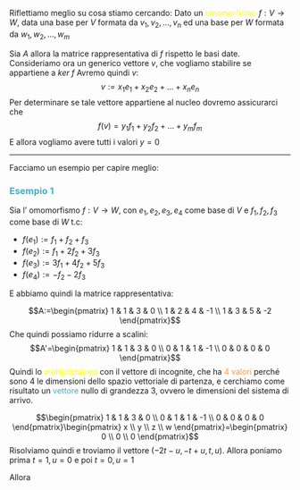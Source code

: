 Riflettiamo meglio su cosa stiamo cercando:
Dato un <font color="#ffff00">omomorfismo</font> $f:V\to W$, data una base per $V$ formata da $v_{1},v_{2},\dots,v_{n}$
ed una base per $W$ formata da $w_{1},w_{2},\dots,w_{m}$

Sia $A$ allora la matrice rappresentativa di $f$ rispetto le basi date.
Consideriamo ora un generico vettore $v$, che vogliamo stabilire se appartiene a $ker\ f$
Avremo quindi $v:$
$$v:=x_{1}e_{1}+x_{2}e_{2}+\dots+x_{n}e_{n}$$
Per determinare se tale vettore appartiene al nucleo dovremo assicurarci che
$$f(v)=y_{1}f_{1}+y_{2}f_{2}+\dots+y_{m}f_{m}$$
E allora vogliamo avere tutti i valori $y=0$


---

Facciamo un esempio per capire meglio:

### <font color="#4bacc6">Esempio 1</font>

Sia l’ omomorfismo $f:V\to W$, con $e_{1},e_{2},e_{3},e_{4}$ come base di $V$ e $f_{1},f_{2},f_{3}$ come base di $W$ t.c:
- $f(e_{1}):=f_{1}+f_{2}+f_{3}$
- $f(e_{2}):=f_{1}+2f_{2}+3f_{3}$
- $f(e_{3}):=3f_{1}+4f_{2}+5f_{3}$
- $f(e_{4}):=-f_{2}-2f_{3}$

E abbiamo quindi la matrice rappresentativa:

$$A:=\begin{pmatrix}
1 & 1 & 3 & 0 \\
1 & 2 & 4 & -1 \\
1 & 3 & 5 & -2
\end{pmatrix}$$
Che quindi possiamo ridurre a scalini:
$$A'=\begin{pmatrix}
1 & 1 & 3 & 0 \\
0 & 1 & 1 & -1 \\
0 & 0 & 0 & 0
\end{pmatrix}$$
Quindi lo <font color="#ffff00">moltiplichiamo</font> con il vettore di incognite, che ha <font color="#f79646">4 valori</font> perché sono 4 le dimensioni dello spazio vettoriale di partenza, e cerchiamo come risultato un <font color="#4bacc6">vettore</font> nullo di grandezza 3, ovvero le dimensioni del sistema di arrivo.

$$\begin{pmatrix}
1 & 1 & 3 & 0 \\
0 & 1 & 1 & -1 \\
0 & 0 & 0 & 0
\end{pmatrix}\begin{pmatrix}
x \\
y \\
z \\
w
\end{pmatrix}=\begin{pmatrix}
0 \\
0 \\
0
\end{pmatrix}$$
Risolviamo quindi e troviamo il vettore $(-2t-u,-t+u,t,u)$. Allora poniamo prima $t=1,u=0$ e poi $t=0,u=1$

Allora 